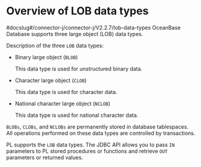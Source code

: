 Overview of LOB data types 
===============================================
#docslug#/connector-j/connector-j/V2.2.7/lob-data-types
OceanBase Database supports three large object (LOB) data types. 

Description of the three `LOB` data types:

* Binary large object (`BLOB`)

  This data type is used for unstructured binary data.
  




<!-- -->

* Character large object (`CLOB`)

  This data type is used for character data.
  




<!-- -->

* National character large object (`NCLOB`)

  This data type is used for national character data.
  




`BLOBs`, `CLOBs`, and `NCLOBs` are permanently stored in database tablespaces. All operations performed on these data types are controlled by transactions. 

PL supports the `LOB` data types. The JDBC API allows you to pass `IN` parameters to PL stored procedures or functions and retrieve `OUT` parameters or returned values.
